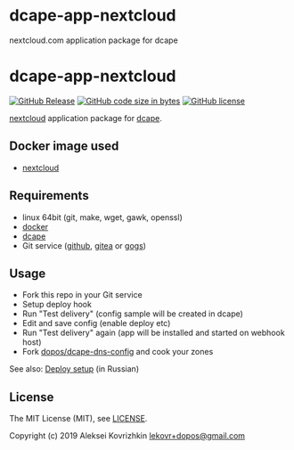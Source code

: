 # dcape-app-nextcloud
nextcloud.com application package for dcape

# dcape-app-nextcloud

[![GitHub Release][1]][2] [![GitHub code size in bytes][3]]() [![GitHub license][4]][5]

[1]: https://img.shields.io/github/release/dopos/dcape-app-nextcloud.svg
[2]: https://github.com/dopos/dcape-app-nextcloud/releases
[3]: https://img.shields.io/github/languages/code-size/dopos/dcape-app-nextcloud.svg
[4]: https://img.shields.io/github/license/dopos/dcape-app-nextcloud.svg
[5]: LICENSE

[nextcloud](https://www.nextcloud.com/) application package for [dcape](https://github.com/dopos/dcape).

## Docker image used

* [nextcloud](https://hub.docker.com/_/nextcloud)

## Requirements

* linux 64bit (git, make, wget, gawk, openssl)
* [docker](http://docker.io)
* [dcape](https://github.com/dopos/dcape)
* Git service ([github](https://github.com), [gitea](https://gitea.io) or [gogs](https://gogs.io))

## Usage

* Fork this repo in your Git service
* Setup deploy hook
* Run "Test delivery" (config sample will be created in dcape)
* Edit and save config (enable deploy etc)
* Run "Test delivery" again (app will be installed and started on webhook host)
* Fork [dopos/dcape-dns-config](https://github/com/dopos/dcape-dns-config) and cook your zones

See also: [Deploy setup](https://github.com/dopos/dcape/blob/master/DEPLOY.md) (in Russian)

## License

The MIT License (MIT), see [LICENSE](LICENSE).

Copyright (c) 2019 Aleksei Kovrizhkin <lekovr+dopos@gmail.com>
